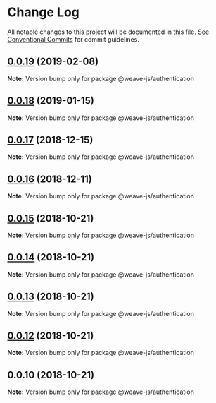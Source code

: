 # Change Log

All notable changes to this project will be documented in this file.
See [Conventional Commits](https://conventionalcommits.org) for commit guidelines.

## [0.0.19](https://github.com/weave-microservices/weave/compare/@weave-js/authentication@0.0.18...@weave-js/authentication@0.0.19) (2019-02-08)

**Note:** Version bump only for package @weave-js/authentication





## [0.0.18](https://github.com/fachw3rk/weave/compare/@weave-js/authentication@0.0.17...@weave-js/authentication@0.0.18) (2019-01-15)

**Note:** Version bump only for package @weave-js/authentication





## [0.0.17](https://github.com/fachw3rk/weave/compare/@weave-js/authentication@0.0.16...@weave-js/authentication@0.0.17) (2018-12-15)

**Note:** Version bump only for package @weave-js/authentication





## [0.0.16](https://github.com/fachw3rk/weave/compare/@weave-js/authentication@0.0.15...@weave-js/authentication@0.0.16) (2018-12-11)

**Note:** Version bump only for package @weave-js/authentication





## [0.0.15](https://github.com/fachw3rk/weave/compare/@weave-js/authentication@0.0.14...@weave-js/authentication@0.0.15) (2018-10-21)

**Note:** Version bump only for package @weave-js/authentication





## [0.0.14](https://github.com/fachw3rk/weave/compare/@weave-js/authentication@0.0.13...@weave-js/authentication@0.0.14) (2018-10-21)

**Note:** Version bump only for package @weave-js/authentication





## [0.0.13](https://github.com/fachw3rk/weave/compare/@weave-js/authentication@0.0.12...@weave-js/authentication@0.0.13) (2018-10-21)

**Note:** Version bump only for package @weave-js/authentication





## [0.0.12](https://github.com/fachw3rk/weave/compare/@weave-js/authentication@0.0.10...@weave-js/authentication@0.0.12) (2018-10-21)

**Note:** Version bump only for package @weave-js/authentication





<a name="0.0.10"></a>
## 0.0.10 (2018-10-21)

**Note:** Version bump only for package @weave-js/authentication
